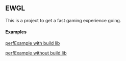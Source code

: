 ## EWGL

This is a project to get a fast gaming experience going.


#### Examples ####

[perfExample with build lib](http://gero3.github.com/ewgl/examples/perfExample.html)

[perfExample without build lib](http://gero3.github.com/ewgl/examples/perfExample2.html)


